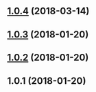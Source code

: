 <a name="1.0.4"></a>
## [1.0.4](https://github.com/vxhly/grid-scss/compare/1.0.3...1.0.4) (2018-03-14)



<a name="1.0.3"></a>
## [1.0.3](https://github.com/vxhly/grid-scss/compare/1.0.2...1.0.3) (2018-01-20)



<a name="1.0.2"></a>
## [1.0.2](https://github.com/vxhly/grid-scss/compare/1.0.1...1.0.2) (2018-01-20)



<a name="1.0.1"></a>
## 1.0.1 (2018-01-20)



